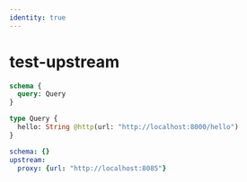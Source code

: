 ```yaml
---
identity: true
---
```


# test-upstream

```graphql @config
schema {
  query: Query
}

type Query {
  hello: String @http(url: "http://localhost:8000/hello")
}
```

```yml @file:config.yml
schema: {}
upstream:
  proxy: {url: "http://localhost:8085"}
```
